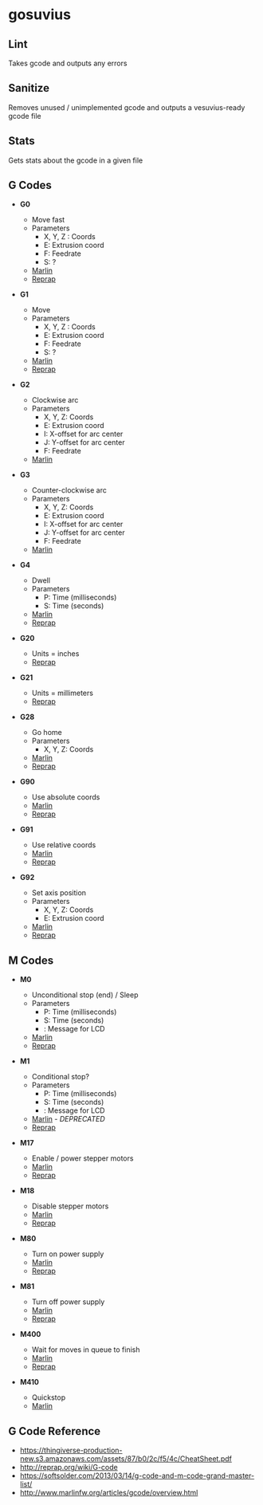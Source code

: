# gosuvius

## Lint

Takes gcode and outputs any errors

## Sanitize

Removes unused / unimplemented gcode and outputs a vesuvius-ready gcode file

## Stats

Gets stats about the gcode in a given file

## G Codes

- **G0**
    - Move fast
    - Parameters
        - X, Y, Z : Coords
        - E: Extrusion coord
        - F: Feedrate
        - S: ?
    - [Marlin](http://www.marlinfw.org/articles/gcode/movement.html#g1)
    - [Reprap](http://reprap.org/wiki/G-code#G0_.26_G1:_Move)


- **G1**
    - Move
    - Parameters
        - X, Y, Z : Coords
        - E: Extrusion coord
        - F: Feedrate
        - S: ?
    - [Marlin](http://www.marlinfw.org/articles/gcode/movement.html#g1)
    - [Reprap](http://reprap.org/wiki/G-code#G0_.26_G1:_Move)

- **G2**
    - Clockwise arc
    - Parameters
        - X, Y, Z: Coords
        - E: Extrusion coord
        - I: X-offset for arc center
        - J: Y-offset for arc center
        - F: Feedrate
    - [Marlin](http://www.marlinfw.org/articles/gcode/movement.html#g2)

- **G3**
    - Counter-clockwise arc
    - Parameters
        - X, Y, Z: Coords
        - E: Extrusion coord
        - I: X-offset for arc center
        - J: Y-offset for arc center
        - F: Feedrate
    - [Marlin](http://www.marlinfw.org/articles/gcode/movement.html#g3)

- **G4**
    - Dwell
    - Parameters
        - P: Time (milliseconds)
        - S: Time (seconds)
    - [Marlin](http://www.marlinfw.org/articles/gcode/movement.html#g4)
    - [Reprap](http://reprap.org/wiki/G-code#G4:_Dwell)

- **G20**
    - Units = inches
    - [Reprap](http://reprap.org/wiki/G-code#G20:_Set_Units_to_Inches)

- **G21**
    - Units = millimeters
    - [Reprap](http://reprap.org/wiki/G-code#G21:_Set_Units_to_Millimeters)

- **G28**
    - Go home
    - Parameters
        - X, Y, Z: Coords
    - [Marlin](http://www.marlinfw.org/articles/gcode/overview.html#z-probe)
    - [Reprap](http://reprap.org/wiki/G-code#G28:_Move_to_Origin_.28Home.29)

- **G90**
    - Use absolute coords
    - [Marlin](http://www.marlinfw.org/articles/gcode/overview.html#units-and-measures)
    - [Reprap](http://reprap.org/wiki/G-code#G90:_Set_to_Absolute_Positioning)

- **G91**
    - Use relative coords
    - [Marlin](http://www.marlinfw.org/articles/gcode/overview.html#units-and-measures)
    - [Reprap](http://reprap.org/wiki/G-code#G91:_Set_to_Relative_Positioning)

- **G92**
    - Set axis position
    - Parameters
        - X, Y, Z: Coords
        - E: Extrusion coord
    - [Marlin](http://www.marlinfw.org/articles/gcode/movement.html#g92)
    - [Reprap](http://reprap.org/wiki/G-code#G92:_Set_Position)

## M Codes


- **M0**
    - Unconditional stop (end) / Sleep
    - Parameters
        - P: Time (milliseconds)
        - S: Time (seconds)
        - <str>: Message for LCD
    - [Marlin](http://www.marlinfw.org/articles/gcode/movement.html#m0)
    - [Reprap](http://reprap.org/wiki/G-code#M0:_Stop_or_Unconditional_stop)

- **M1**
    - Conditional stop?
    - Parameters
        - P: Time (milliseconds)
        - S: Time (seconds)
        - <str>: Message for LCD
    - [Marlin](http://www.marlinfw.org/articles/gcode/movement.html#m1) - *DEPRECATED*
    - [Reprap](http://reprap.org/wiki/G-code#M1:_Sleep_or_Conditional_stop)

- **M17**
    - Enable / power stepper motors
    - [Marlin](http://www.marlinfw.org/articles/gcode/overview.html#stepper-drivers)
    - [Reprap](http://reprap.org/wiki/G-code#M17:_Enable.2FPower_all_stepper_motors)

- **M18**
    - Disable stepper motors
    - [Marlin](http://www.marlinfw.org/articles/gcode/overview.html#stepper-drivers)
    - [Reprap](http://reprap.org/wiki/G-code#M18:_Disable_all_stepper_motors)

- **M80**
    - Turn on power supply
    - [Marlin](http://www.marlinfw.org/articles/gcode/overview.html#hardware-control)
    - [Reprap](http://reprap.org/wiki/G-code#M80:_ATX_Power_On)

- **M81**
    - Turn off power supply
    - [Marlin](http://www.marlinfw.org/articles/gcode/overview.html#hardware-control)
    - [Reprap](http://reprap.org/wiki/G-code#M81:_ATX_Power_Off)

- **M400**
    - Wait for moves in queue to finish
    - [Marlin](http://www.marlinfw.org/articles/gcode/movement.html#m400)
    - [Reprap](http://reprap.org/wiki/G-code#M400:_Wait_for_current_moves_to_finish)

- **M410**
    - Quickstop
    - [Marlin](http://www.marlinfw.org/articles/gcode/overview.html#hardware-control)

## G Code Reference

- https://thingiverse-production-new.s3.amazonaws.com/assets/87/b0/2c/f5/4c/CheatSheet.pdf
- http://reprap.org/wiki/G-code
- https://softsolder.com/2013/03/14/g-code-and-m-code-grand-master-list/
- http://www.marlinfw.org/articles/gcode/overview.html
